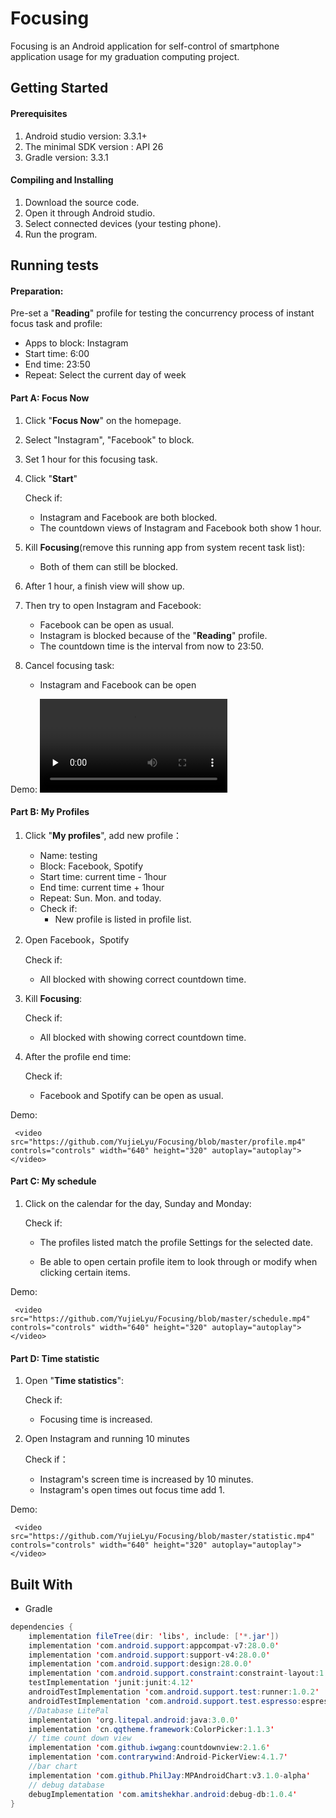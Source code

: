 # Focusing

Focusing is an Android application for self-control of smartphone application usage for my graduation computing project.  

## Getting Started

#### **Prerequisites**

1. Android studio version: 3.3.1+
2. The minimal SDK version : API 26
3. Gradle version: 3.3.1

#### **Compiling and Installing**

1. Download the source code.
2. Open it through Android studio.
3. Select connected devices (your testing phone).
4. Run the program.

## Running tests

#### **Preparation:**

Pre-set a "**Reading**" profile for testing the concurrency process of instant focus task and profile:

- Apps to block: Instagram
- Start time: 6:00
- End time: 23:50
- Repeat: Select the current day of week

#### **Part A: Focus Now**

1. Click "**Focus Now**" on the homepage.

2. Select "Instagram", "Facebook" to block.

3. Set 1 hour for this focusing task.

4. Click "**Start**"

   Check if:

   - Instagram and Facebook are both blocked.
   - The countdown views of Instagram and Facebook both show 1 hour.

5. Kill **Focusing**(remove this running app from system recent task list):

   - Both of them can still be blocked.

6. After 1 hour, a finish view will show up.

7. Then try to open Instagram and Facebook:

   - Facebook can be open as usual.
   - Instagram is blocked because of the "**Reading**" profile.
   -  The countdown time is the interval from now to 23:50.

8. Cancel focusing task:

   - Instagram and Facebook can be open
   
Demo:
	<video id="video" controls="" preload="none">
	<source id="mp4" src="https://github.com/YujieLyu/Focusing/blob/master/focusnow.mp4" type="video/mp4">
	</video>

#### **Part B: My Profiles**

1. Click "**My profiles**", add new profile：

   - Name: testing
   - Block: Facebook, Spotify
   - Start time: current time - 1hour
   - End time: current time + 1hour
   - Repeat: Sun. Mon. and today.
   - Check if:
     - New profile is listed in profile list.

2. Open Facebook，Spotify

   Check if:

   - All blocked with showing correct countdown time.

3. Kill **Focusing**:

   Check if:

   - All blocked with showing correct countdown time.

4. After the profile end time:

   Check if:

   - Facebook and Spotify can be open as usual.

 Demo:

     <video src="https://github.com/YujieLyu/Focusing/blob/master/profile.mp4" controls="controls" width="640" height="320" autoplay="autoplay"></video>
    

#### **Part C: My schedule**

1. Click on the calendar for the day, Sunday and Monday:

   Check if:

   - The profiles listed match the profile Settings for the selected date.

   - Be able to open certain profile item to look through or modify when clicking certain items.
   
 Demo:

     <video src="https://github.com/YujieLyu/Focusing/blob/master/schedule.mp4" controls="controls" width="640" height="320" autoplay="autoplay"></video>

  #### 

#### **Part D: Time statistic**

1. Open "**Time statistics**":

   Check if:

   - Focusing time is increased.

1. Open Instagram and running 10 minutes

   Check if：

   - Instagram's screen time is increased by 10 minutes.
   - Instagram's open times out focus time add 1.

 Demo:

     <video src="https://github.com/YujieLyu/Focusing/blob/master/statistic.mp4" controls="controls" width="640" height="320" autoplay="autoplay"></video>


## Built With

* Gradle

```java
dependencies {
    implementation fileTree(dir: 'libs', include: ['*.jar'])
    implementation 'com.android.support:appcompat-v7:28.0.0'
    implementation 'com.android.support:support-v4:28.0.0'
    implementation 'com.android.support:design:28.0.0'
    implementation 'com.android.support.constraint:constraint-layout:1.1.3'
    testImplementation 'junit:junit:4.12'
    androidTestImplementation 'com.android.support.test:runner:1.0.2'
    androidTestImplementation 'com.android.support.test.espresso:espresso-core:3.0.2'
    //Database LitePal
    implementation 'org.litepal.android:java:3.0.0'
    implementation 'cn.qqtheme.framework:ColorPicker:1.1.3'
	// time count down view
    implementation 'com.github.iwgang:countdownview:2.1.6'
    implementation 'com.contrarywind:Android-PickerView:4.1.7'
    //bar chart
    implementation 'com.github.PhilJay:MPAndroidChart:v3.1.0-alpha'
    // debug database
    debugImplementation 'com.amitshekhar.android:debug-db:1.0.4'
}

```


